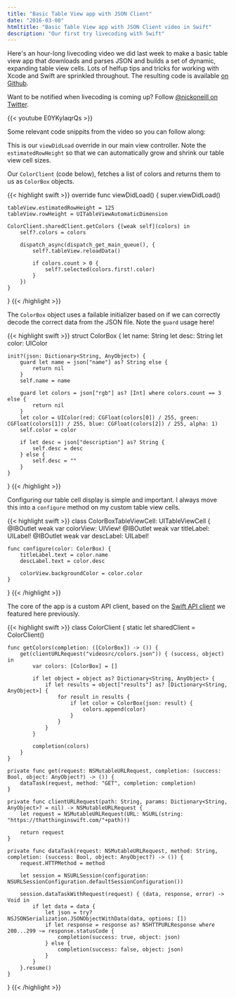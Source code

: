 ```yaml
---
title: "Basic Table View app with JSON Client"
date: "2016-03-08"
htmltitle: "Basic Table View app with JSON Client video in Swift"
description: "Our first try livecoding with Swift"
---
```

Here's an hour-long livecoding video we did last week to make a basic table view app that downloads and parses JSON and builds a set of dynamic, expanding table view cells. Lots of helfup tips and tricks for working with Xcode and Swift are sprinkled throughout. The resulting code is available [on Github](https://github.com/nickoneill/colorbox).

Want to be notified when livecoding is coming up? Follow [@nickoneill on Twitter](https://twitter.com/nickoneill).

{{< youtube E0YKylaqrQs >}}

Some relevant code snippits from the video so you can follow along:

This is our `viewDidLoad` override in our main view controller. Note the `estimatedRowHeight` so that we can automatically grow and shrink our table view cell sizes.

Our `ColorClient` (code below), fetches a list of colors and returns them to us as `ColorBox` objects.

{{< highlight swift >}}
override func viewDidLoad() {
    super.viewDidLoad()

    tableView.estimatedRowHeight = 125
    tableView.rowHeight = UITableViewAutomaticDimension

    ColorClient.sharedClient.getColors {[weak self](colors) in
        self?.colors = colors

        dispatch_async(dispatch_get_main_queue(), {
            self?.tableView.reloadData()

            if colors.count > 0 {
                self?.selected(colors.first!.color)
            }
        })
    }
}
{{< /highlight >}}

The `ColorBox` object uses a failable initializer based on if we can correctly decode the correct data from the JSON file. Note the `guard` usage here!

{{< highlight swift >}}
struct ColorBox {
    let name: String
    let desc: String
    let color: UIColor

    init?(json: Dictionary<String, AnyObject>) {
        guard let name = json["name"] as? String else {
            return nil
        }
        self.name = name

        guard let colors = json["rgb"] as? [Int] where colors.count == 3 else {
            return nil
        }
        let color = UIColor(red: CGFloat(colors[0]) / 255, green: CGFloat(colors[1]) / 255, blue: CGFloat(colors[2]) / 255, alpha: 1)
        self.color = color

        if let desc = json["description"] as? String {
            self.desc = desc
        } else {
            self.desc = ""
        }
    }
}
{{< /highlight >}}

Configuring our table cell display is simple and important. I always move this into a `configure` method on my custom table view cells.

{{< highlight swift >}}
class ColorBoxTableViewCell: UITableViewCell {
    @IBOutlet weak var colorView: UIView!
    @IBOutlet weak var titleLabel: UILabel!
    @IBOutlet weak var descLabel: UILabel!

    func configure(color: ColorBox) {
        titleLabel.text = color.name
        descLabel.text = color.desc

        colorView.backgroundColor = color.color
    }
}
{{< /highlight >}}

The core of the app is a custom API client, based on the [Swift API client](https://thatthinginswift.com/write-your-own-api-clients-swift/) we featured here previously.

{{< highlight swift >}}
class ColorClient {
    static let sharedClient = ColorClient()

    func getColors(completion: ([ColorBox]) -> ()) {
        get(clientURLRequest("videosrc/colors.json")) { (success, object) in
            var colors: [ColorBox] = []

            if let object = object as? Dictionary<String, AnyObject> {
                if let results = object["results"] as? [Dictionary<String, AnyObject>] {
                    for result in results {
                        if let color = ColorBox(json: result) {
                            colors.append(color)
                        }
                    }
                }
            }

            completion(colors)
        }
    }

    private func get(request: NSMutableURLRequest, completion: (success: Bool, object: AnyObject?) -> ()) {
        dataTask(request, method: "GET", completion: completion)
    }

    private func clientURLRequest(path: String, params: Dictionary<String, AnyObject>? = nil) -> NSMutableURLRequest {
        let request = NSMutableURLRequest(URL: NSURL(string: "https://thatthinginswift.com/"+path)!)

        return request
    }

    private func dataTask(request: NSMutableURLRequest, method: String, completion: (success: Bool, object: AnyObject?) -> ()) {
        request.HTTPMethod = method

        let session = NSURLSession(configuration: NSURLSessionConfiguration.defaultSessionConfiguration())

        session.dataTaskWithRequest(request) { (data, response, error) -> Void in
            if let data = data {
                let json = try? NSJSONSerialization.JSONObjectWithData(data, options: [])
                if let response = response as? NSHTTPURLResponse where 200...299 ~= response.statusCode {
                    completion(success: true, object: json)
                } else {
                    completion(success: false, object: json)
                }
            }
        }.resume()
    }
}
{{< /highlight >}}
